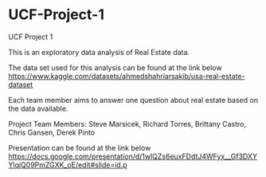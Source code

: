 # UCF-Project-1
UCF Project 1

This is an exploratory data analysis of Real Estate data.

The data set used for this analysis can be found at the link below
https://www.kaggle.com/datasets/ahmedshahriarsakib/usa-real-estate-dataset

Each team member aims to answer one question about real estate based on the data available.

Project Team Members:
  Steve Marsicek, 
  Richard Torres, 
  Brittany Castro, 
  Chris Gansen, 
  Derek Pinto

  Presentation can be found at the link below
  https://docs.google.com/presentation/d/1wlQZs6euxFDdtJ4WFyx__Gf3DXYYlqjQ09PmZGXK_oE/edit#slide=id.p
